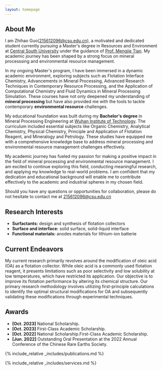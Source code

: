 ```yaml
---
layout: homepage
---
```


## About Me

I am Zhihao Guo([215612096@csu.edu.cn](mailto:215612096@csu.edu.cn)), a motivated and dedicated student currently pursuing a Master's degree in Resources and Environment at [Central South University](https://www.csu.edu.cn/) under the guidance of [Prof. Mengjie Tian](https://faculty.csu.edu.cn/tianmengjie/zh_CN/index.htm). My academic journey has been shaped by a strong focus on mineral processsing and environmental resource management.

In my ongoing Master's program, I have been immersed in a dynamic academic environment, exploring subjects such as Flotation Interface Chemistry, Advancements in Mineral Processing, Advanced Research Techniques in Contemporary Resource Processing, and the Application of Computational Chemistry and Fluid Dynamics in Mineral Processing Simulation. These courses have not only deepened my understanding of **mineral processing** but have also provided me with the tools to tackle contemporary **environmental resource** challenges.

My educational foundation was built during my **Bachelor's degree** in Mineral Processing Engineering at [Wuhan Institute of Technology](http://www.wit.edu.cn/index.htm
). The curriculum included essential subjects like Organic Chemistry, Analytical Chemistry, Physical Chemistry, Principle and Application of Flotation Reagent, and Mineralogy and Petrology. These studies have equipped me with a comprehensive knowledge base to address mineral processing and environmental resource management challenges effectively.

My academic journey has fueled my passion for making a positive impact in the field of mineral processing and environmental resource management. I am excited to continue exploring this field, conducting meaningful research, and applying my knowledge to real-world problems. I am confident that my dedication and educational background will enable me to contribute effectively to the academic and industrial spheres in my chosen field.

Should you have any questions or opportunities for collaboration, please do not hesitate to contact me at [215612096@csu.edu.cn](mailto:215612096@csu.edu.cn)

## Research Interests

- **Surfactants:** design and synthesis of flotation collectors
- **Surface and interface:** solid surface, solid-liquid interface
- **Functional materials:** anodes materials for lithium-ion batterie

## Current Endeavors
My current research primarily revolves around the modification of oleic acid (OA) as a flotation collector. While oleic acid is a commonly used flotation reagent, it presents limitations such as poor selectivity and low solubility at low temperatures, which have restricted its application. Our objective is to improve its flotation performance by altering its chemical structure. Our primary research methodology involves utilizing first-principle calculations to identify the optimal structural modifications for OA and subsequently validating these modifications through experimental techniques.

## Awards
- **[Oct. 2023]** National Scholarship.
- **[Oct. 2023]** First-Class Academic Scholarship.
- **[Oct. 2022]** National Scholarship.First-Class Academic Scholarship.
- **[Jun. 2022]** Outstanding Oral Presentation at the 2022 Annual Conference of the Chinese Rare Earths Society.

{% include_relative _includes/publications.md %}

{% include_relative _includes/services.md %}
